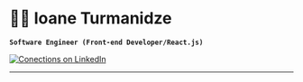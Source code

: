 # 👩‍💻 Ioane Turmanidze
**`Software Engineer (Front-end Developer/React.js)`**

<p align="left">
  <a href="https://github.com/DenverCoder1?tab=followers">
    <img alt="Conections on LinkedIn" title="Conections on LinkedIn" src="https://custom-icon-badges.demolab.com/github/followers/ioane-tech?color=236ad3&labelColor=1155ba&style=for-the-badge&logo=person-add&label=Conectinos&logoColor=white"/></a>
 
---
